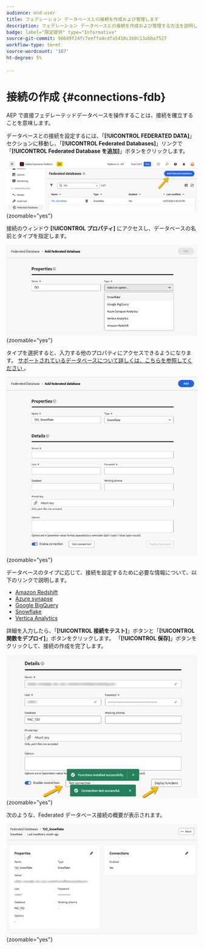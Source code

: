 ```yaml
---
audience: end-user
title: フェデレーション データベースとの接続を作成および管理します
description: フェデレーション データベースとの接続を作成および管理する方法を説明します
badge: label="限定提供" type="Informative"
source-git-commit: 98689f24fc7eeffa4cdfa5418c160c13abba7527
workflow-type: tm+mt
source-wordcount: '167'
ht-degree: 5%

---
```


# 接続の作成 {#connections-fdb}

AEP で直接フェデレーテッドデータベースを操作することは、接続を確立することを意味します。

データベースとの接続を設定するには、「**[!UICONTROL FEDERATED DATA]**」セクションに移動し、「**[!UICONTROL Federated Databases]**」リンクで「**[!UICONTROL Federated Database を追加]**」ボタンをクリックします。

![](assets/connections_list.png){zoomable="yes"}

接続のウィンドウ **[!UICONTROL プロパティ]** にアクセスし、データベースの名前とタイプを指定します。

![](assets/connections_name.png){zoomable="yes"}

タイプを選択すると、入力する他のプロパティにアクセスできるようになります。 [ サポートされているデータベースについて詳しくは、こちらを参照してください ](federated-db.md)。

![](assets/connections_details.png){zoomable="yes"}

データベースのタイプに応じて、接続を設定するために必要な情報について、以下のリンクで説明します。
* [Amazon Redshift](federated-db.md#amazon-redshift)
* [Azure synapse](federated-db.md#azure-synapse-redshift)
* [Google BigQuery](federated-db.md#google-big-query)
* [Snowflake](federated-db.md#snowflake)
* [Vertica Analytics](federated-db.md#vertica-analytics)

詳細を入力したら、「**[!UICONTROL 接続をテスト]**」ボタンと「**[!UICONTROL 関数をデプロイ]**」ボタンをクリックします。
「**[!UICONTROL 保存]**」ボタンをクリックして、接続の作成を完了します。

![](assets/connections_testdeploy.png){zoomable="yes"}

次のような、Federated データベース接続の概要が表示されます。

![](assets/connections_overview.png){zoomable="yes"}